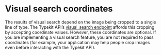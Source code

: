 # Visual search coordinates

The results of visual search depend on the image being cropped to a single line of type. The Typekit API’s [visual_search endpoint](https://docs.typekit.io/#!/%2Fvisual_search/getVariationsByImage) affords this cropping by accepting coordinate values. However, these coordinates are optional. If you are implementing a visual search feature, you are not required to pass coordinates (for example, your application may help people crop images even before interacting with the Typekit API).
